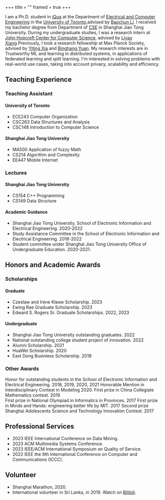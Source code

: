 +++
title = ""
framed = true
+++

I am a Ph.D. student in [iQua](https://iqua.ece.toronto.edu/) at the Department of [Electrical and Computer Engineering](https://www.ece.utoronto.ca/) in the [University of Toronto](https://utoronto.ca/),advised by [Baochun Li](https://iqua.ece.toronto.edu/bli/">). I received my bachelor degree from Department of [CSE](https://www.cs.sjtu.edu.cn/en/) in Shanghai Jiao Tong University. During my undergraduate studies, I was a research intern at [John Hopcroft Center for Computer Science](https://jhc.sjtu.edu.cn/), advised by [Liyao Xiang](http://xiangliyao.cn/).Previously, I took a research fellowship at Max Planck Society, advised by [Yiting Xia](https://sites.google.com/view/yitingxia?pli=1) and [Binghang Yuan](https://binhangyuan.github.io/site/). My research interests are in Trustworthy ML and learning in distributed systems, in applications of federated learning and split learning. I'm interested in solving problems with real-world use cases, taking into account privacy, scalability and efficiency.

## Teaching Experience
### Teaching Assistant
#### University of Toronto
- ECE243 Computer Organization
- CSC263 Data Structures and Analysis
- CSC148 Introduction to Computer Science
#### Shanghai Jiao Tong University
- MA500 Application of fuzzy Math
- CS214 Algorithm and Complexity
- EE447 Mobile Internet
### Lectures
#### Shanghai Jiao Tong University
- CS154 C++ Programming
- CS149 Data Structure
#### Academic Guidance
- Shanghai Jiao Tong University, School of Electronic Information and Electrical Engineering. 2020-2022<br>
- Study Assistance Committee in the  School of Electronic Information and Electrical Engineering. 2018-2022<br>
- Student committee under Shanghai Jiao Tong University Office of Undergraduate Education. 2020-2021.<br>
          
## Honors and Academic Awards
### Scholarships
#### Graduate
- Czeslaw and Irene Klawe Scholarship. 2023
- Ewing Rae Graduate Scholarship. 2023
- Edward S. Rogers Sr. Graduate Scholarships. 2022, 2023
#### Undergraduate
- Shanghai Jiao Tong University outstanding graduates. 2022
- National outstanding college student project of innovation. 2022
- Alumni Scholarship. 2021
- HuaWei Scholarship. 2020
- East Dong Businiess Scholarship. 2019
### Other Awards
Honor for outstanding students in the School of Electronic Information and Electrical Engineering. 2018, 2019, 2020, 2021
Honorable Mention in Interdisciplinary Contest in Modeling 2020.
First prize in China Collegiate Mathematics contest. 2019<br>
First prize in National Olympiad in Informatics in Provinces. 2017
First prize in Minds and Hands: engineering better life by MIT. 2017
Second prize Shanghai Adolescents Science and Technology Innovation Contest. 2017

## Professional Services
- 2023 IEEE International Conference on Data Mining. 
- 2023 ACM Multimedia Systems Conference.
- 2023 IEEE/ACM International Symposium on Quality of Service. 
- 2022 IEEE the 8th International Conference on Computer and Communications (ICCC).

## Volunteer
- Shanghai Marathon, 2020.
- International volunteer in Sri Lanka, in 2019. Watch on [Bilibili](https://www.bilibili.com/video/BV1Wb411r7tm/).
      